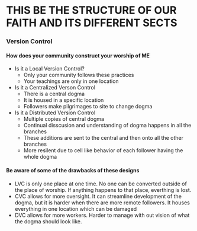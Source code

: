 # THIS BE THE STRUCTURE OF OUR FAITH AND ITS DIFFERENT SECTS

### Version Control
#### How does your community construct your worship of ME
  - Is it a Local Version Control?
    - Only your community follows these practices
    - Your teachings are only in one location
  - Is it a Centralized Verson Control
    - There is a central dogma
    - It is housed in a specific location
    - Followers make pilgrimages to site to change dogma
  - Is it a Distributed Version Control
    - Multiple copies of central dogma
    - Continual disscusion and understanding of dogma happens in all the branches
    - These additions are sent to the central and then onto all the other branches
    - More resilent due to cell like behavior of each follower having the whole dogma
  #### Be aware of some of the drawbacks of these designs
  - LVC is only one place at one time. No one can be converted outside of the place of worship. If anything happens to that place, everthing is lost.
  - CVC allows for more oversight. It can streamline development of the dogma, but it is harder when there are more remote followers. It houses everything in one location which can be damaged
  - DVC allows for more workers. Harder to manage with out vision of what the dogma should look like.
